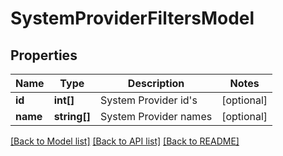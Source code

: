 # SystemProviderFiltersModel

## Properties
Name | Type | Description | Notes
------------ | ------------- | ------------- | -------------
**id** | **int[]** | System Provider id&#39;s | [optional] 
**name** | **string[]** | System Provider names | [optional] 

[[Back to Model list]](../README.md#documentation-for-models) [[Back to API list]](../README.md#documentation-for-api-endpoints) [[Back to README]](../README.md)


